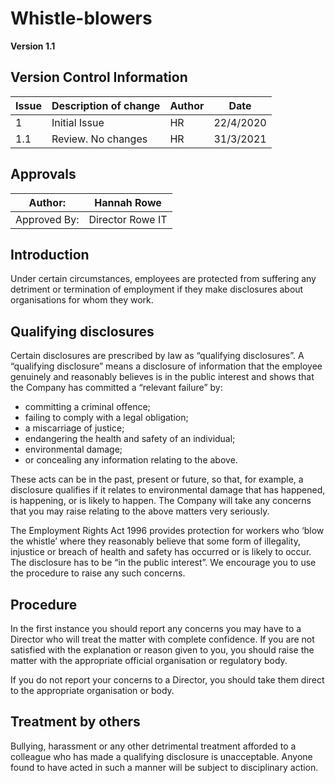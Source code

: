 # Whistle-blowers 

**Version 1.1**

## Version Control Information

| Issue | Description of change | Author | Date      |
| ----- | --------------------- | ------ | --------- |
| 1     | Initial Issue         | HR     | 22/4/2020 |
| 1.1   | Review. No changes    | HR     | 31/3/2021 |

## Approvals

| Author:      | Hannah Rowe      |
| ------------ | ---------------- |
| Approved By: | Director Rowe IT |

## Introduction 

Under certain circumstances, employees are protected from suffering any detriment or termination of employment if they make disclosures about organisations for whom they work. 

## Qualifying disclosures 

Certain disclosures are prescribed by law as “qualifying disclosures”. A “qualifying disclosure” means a disclosure of information that the employee genuinely and reasonably believes is in the public interest and shows that the Company has committed a “relevant failure” by: 

- committing a criminal offence; 
- failing to comply with a legal obligation; 
- a miscarriage of justice; 
- endangering the health and safety of an individual; 
- environmental damage; 
- or concealing any information relating to the above. 

These acts can be in the past, present or future, so that, for example, a disclosure qualifies if it relates to environmental damage that has happened, is happening, or is likely to happen. The Company will take any concerns that you may raise relating to the above matters very seriously. 

The Employment Rights Act 1996 provides protection for workers who ‘blow the whistle’ where they reasonably believe that some form of illegality, injustice or breach of health and safety has occurred or is likely to occur. The disclosure has to be “in the public interest”. We encourage you to use the procedure to raise any such concerns. 

## Procedure 

In the first instance you should report any concerns you may have to a Director who will treat the matter with complete confidence. If you are not satisfied with the explanation or reason given to you, you should raise the matter with the appropriate official organisation or regulatory body. 

If you do not report your concerns to a Director, you should take them direct to the appropriate organisation or body. 

## Treatment by others 

Bullying, harassment or any other detrimental treatment afforded to a colleague who has made a qualifying disclosure is unacceptable. Anyone found to have acted in such a manner will be subject to disciplinary action. 